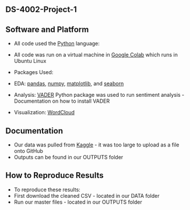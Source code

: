 ## DS-4002-Project-1

## Software and Platform 

* All code used the [Python](https://www.python.org/downloads/) language:
* All code was run on a virtual machine in [Google Colab](https://colab.research.google.com/) which runs in Ubuntu Linux
  
* Packages Used: 
* EDA: [pandas](https://pypi.org/project/pandas/), [numpy](https://pypi.org/project/numpy/), [matplotlib](https://pypi.org/project/matplotlib/), and [seaborn](https://pypi.org/project/seaborn/)
* Analysis: [VADER](https://pypi.org/project/vaderSentiment/) Python package was used to run sentiment analysis - Documentation on how to install VADER
* Visualization: [WordCloud](https://pypi.org/project/wordcloud/)

## Documentation 
* Our data was pulled from [Kaggle](https://www.kaggle.com/datasets/manchunhui/us-election-2020-tweets/code) - it was too large to upload as a file onto GitHub
* Outputs can be found in our OUTPUTS folder

## How to Reproduce Results 
* To reproduce these results:
* First download the cleaned CSV - located in our DATA folder
* Run our master files - located in our OUTPUTS folder 
